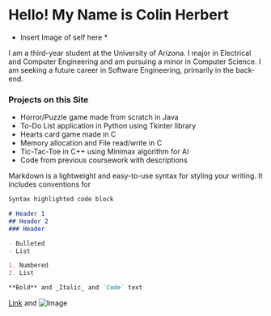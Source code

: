 # Hello! My Name is Colin Herbert

* Insert Image of self here *

I am a third-year student at the University of Arizona. I major in Electrical and Computer Engineering and am pursuing a minor in Computer Science. I am seeking a future career in Software Engineering, primarily in the back-end.

### Projects on this Site
- Horror/Puzzle game made from scratch in Java
- To-Do List application in Python using Tkinter library
- Hearts card game made in C
- Memory allocation and File read/write in C
- Tic-Tac-Toe in C++ using Minimax algorithm for AI
- Code from previous coursework with descriptions

Markdown is a lightweight and easy-to-use syntax for styling your writing. It includes conventions for

```markdown
Syntax highlighted code block

# Header 1
## Header 2
### Header 

- Bulleted
- List

1. Numbered
2. List

**Bold** and _Italic_ and `Code` text
```
[Link](url) and ![Image](src)


